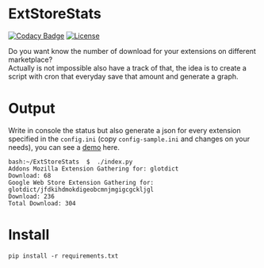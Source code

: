 # ExtStoreStats
[![Codacy Badge](https://api.codacy.com/project/badge/Grade/e2e229674466432db73f94c543748918)](https://www.codacy.com/app/mte90net/ExtStoreStats?utm_source=github.com&utm_medium=referral&utm_content=Mte90/ExtStoreStats&utm_campaign=badger)
[![License](https://img.shields.io/badge/License-GPL%20v3-blue.svg)](http://www.gnu.org/licenses/gpl-3.0)   

Do you want know the number of download for your extensions on different marketplace?  
Actually is not impossible also have a track of that, the idea is to create a script with cron that everyday save that amount and generate a graph.

# Output

Write in console the status but also generate a json for every extension specified in the `config.ini` (copy `config-sample.ini` and changes on your needs), you can see a [demo](https://mte90.github.io/ExtStoreStats/) here.

```
bash:~/ExtStoreStats  $  ./index.py 
Addons Mozilla Extension Gathering for: glotdict
Download: 68
Google Web Store Extension Gathering for: glotdict/jfdkihdmokdigeobcmnjmgigcgckljgl
Download: 236
Total Download: 304
```

# Install

`pip install -r requirements.txt`